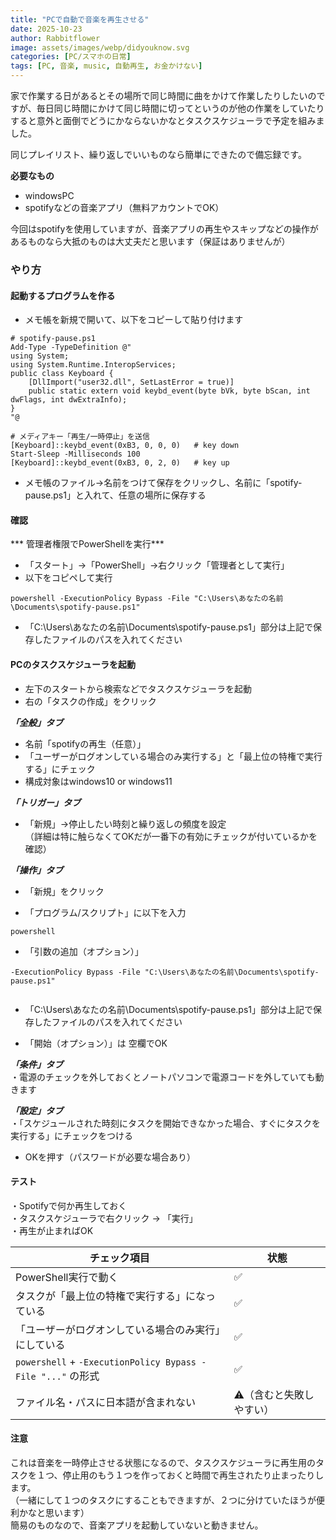 ```yaml
---
title: "PCで自動で音楽を再生させる"
date: 2025-10-23
author: Rabbitflower
image: assets/images/webp/didyouknow.svg
categories: [PC/スマホの日常]
tags: [PC, 音楽, music, 自動再生, お金かけない]
---
```

家で作業する日があるとその場所で同じ時間に曲をかけて作業したりしたいのですが、毎日同じ時間にかけて同じ時間に切ってというのが他の作業をしていたりすると意外と面倒でどうにかならないかなとタスクスケジューラで予定を組みました。  
  <!--more-->
同じプレイリスト、繰り返しでいいものなら簡単にできたので備忘録です。  
  
**必要なもの**  
* windowsPC  
* spotifyなどの音楽アプリ（無料アカウントでOK）  
  
今回はspotifyを使用していますが、音楽アプリの再生やスキップなどの操作があるものなら大抵のものは大丈夫だと思います（保証はありませんが）  
  
  
### やり方  
#### **起動するプログラムを作る**  
  
* メモ帳を新規で開いて、以下をコピーして貼り付けます  
  
~~~
# spotify-pause.ps1
Add-Type -TypeDefinition @"
using System;
using System.Runtime.InteropServices;
public class Keyboard {
    [DllImport("user32.dll", SetLastError = true)]
    public static extern void keybd_event(byte bVk, byte bScan, int dwFlags, int dwExtraInfo);
}
"@

# メディアキー「再生/一時停止」を送信
[Keyboard]::keybd_event(0xB3, 0, 0, 0)   # key down
Start-Sleep -Milliseconds 100
[Keyboard]::keybd_event(0xB3, 0, 2, 0)   # key up
~~~
  
* メモ帳のファイル→名前をつけて保存をクリックし、名前に「spotify-pause.ps1」と入れて、任意の場所に保存する  


#### **確認**  
*** 管理者権限でPowerShellを実行***  
* 「スタート」→「PowerShell」→右クリック「管理者として実行」  
* 以下をコピペして実行
~~~
powershell -ExecutionPolicy Bypass -File "C:\Users\あなたの名前\Documents\spotify-pause.ps1"
~~~
* 「C:\Users\あなたの名前\Documents\spotify-pause.ps1」部分は上記で保存したファイルのパスを入れてください  
  
#### **PCのタスクスケジューラを起動**  
* 左下のスタートから検索などでタスクスケジューラを起動  
* 右の「タスクの作成」をクリック  
  
***「全般」タブ***  
* 名前「spotifyの再生（任意）」  
* 「ユーザーがログオンしている場合のみ実行する」と「最上位の特権で実行する」にチェック  
* 構成対象はwindows10 or windows11  
  
***「トリガー」タブ***  
* 「新規」→停止したい時刻と繰り返しの頻度を設定  
	（詳細は特に触らなくてOKだが一番下の有効にチェックが付いているかを確認）  
  
***「操作」タブ***  
* 「新規」をクリック  
  
* 「プログラム/スクリプト」に以下を入力  
~~~
powershell
~~~
  
* 「引数の追加（オプション）」  

~~~
-ExecutionPolicy Bypass -File "C:\Users\あなたの名前\Documents\spotify-pause.ps1"


~~~
* 「C:\Users\あなたの名前\Documents\spotify-pause.ps1」部分は上記で保存したファイルのパスを入れてください  
  
* 「開始（オプション）」は 空欄でOK  
  
***「条件」タブ***  
・電源のチェックを外しておくとノートパソコンで電源コードを外していても動きます 
  
***「設定」タブ***   
・「スケジュールされた時刻にタスクを開始できなかった場合、すぐにタスクを実行する」にチェックをつける  
  
* OKを押す（パスワードが必要な場合あり）  

  
#### **テスト**  
  
・Spotifyで何か再生しておく  
・タスクスケジューラで右クリック → 「実行」  
・再生が止まればOK  

| チェック項目                                                   | 状態            |
| -------------------------------------------------------- | ------------- |
| PowerShell実行で動く                                        | ✅             |
| タスクが「最上位の特権で実行する」になっている                                  | ✅             |
| 「ユーザーがログオンしている場合のみ実行」にしている                               | ✅             |
| `powershell` + `-ExecutionPolicy Bypass -File "..."` の形式 | ✅             |
| ファイル名・パスに日本語が含まれない                                       | ⚠️（含むと失敗しやすい） |  

#### 注意
これは音楽を一時停止させる状態になるので、タスクスケジューラに再生用のタスクを１つ、停止用のもう１つを作っておくと時間で再生されたり止まったりします。  
（一緒にして１つのタスクにすることもできますが、２つに分けていたほうが便利かなと思います）  
簡易のものなので、音楽アプリを起動していないと動きません。  